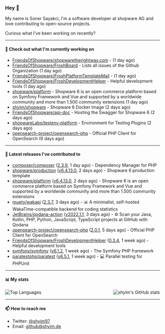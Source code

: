 ### Hey 👋

My name is Soner Sayakci, I'm a software developer at shopware AG and love contributing to open-source projects.

Curious what I've been working on recently?

---

#### 👷 Check out what I'm currently working on

- [FriendsOfShopware/shopwaretherightway.com](https://github.com/FriendsOfShopware/shopwaretherightway.com) -  (1 day ago)
- [FriendsOfShopware/FroshBoard](https://github.com/FriendsOfShopware/FroshBoard) - Lists all issues of the Github Organization (1 day ago)
- [FriendsOfShopware/FroshPlatformTemplateMail](https://github.com/FriendsOfShopware/FroshPlatformTemplateMail) -  (1 day ago)
- [FriendsOfShopware/FroshDevelopmentHelper](https://github.com/FriendsOfShopware/FroshDevelopmentHelper) - Helpful development tools (1 day ago)
- [shopware/platform](https://github.com/shopware/platform) - Shopware 6 is an open commerce platform based on Symfony Framework and Vue and supported by a worldwide community and more than 1.500 community extensions (1 day ago)
- [shyim/shopware](https://github.com/shyim/shopware) - Shopware 6 Docker Image (2 days ago)
- [FriendsOfShopware/api-doc](https://github.com/FriendsOfShopware/api-doc) - Hosting the Swagger for Shopware 6 (2 days ago)
- [shopwareLabs/testenv-platform](https://github.com/shopwareLabs/testenv-platform) - Environment for Testing Plugins (2 days ago)
- [opensearch-project/opensearch-php](https://github.com/opensearch-project/opensearch-php) - Official PHP Client for OpenSearch (6 days ago)

---

#### 🔭 Latest releases I've contributed to

- [composer/composer](https://github.com/composer/composer) ([2.3.9](https://github.com/composer/composer/releases/tag/2.3.9), 1 day ago) - Dependency Manager for PHP
- [shopware/production](https://github.com/shopware/production) ([v6.4.13.0](https://github.com/shopware/production/releases/tag/v6.4.13.0), 2 days ago) - Shopware 6 production template
- [shopware/platform](https://github.com/shopware/platform) ([v6.4.13.0](https://github.com/shopware/platform/releases/tag/v6.4.13.0), 2 days ago) - Shopware 6 is an open commerce platform based on Symfony Framework and Vue and supported by a worldwide community and more than 1.500 community extensions
- [muety/wakapi](https://github.com/muety/wakapi) ([2.3.7](https://github.com/muety/wakapi/releases/tag/2.3.7), 3 days ago) - 📊 A minimalist, self-hosted WakaTime-compatible backend for coding statistics
- [JetBrains/qodana-action](https://github.com/JetBrains/qodana-action) ([v2022.1.1](https://github.com/JetBrains/qodana-action/releases/tag/v2022.1.1), 3 days ago) - ⚙️ Scan your Java, Kotlin, PHP, Python, JavaScript, TypeScript projects at GitHub with Qodana
- [opensearch-project/opensearch-php](https://github.com/opensearch-project/opensearch-php) ([2.0.1](https://github.com/opensearch-project/opensearch-php/releases/tag/2.0.1), 5 days ago) - Official PHP Client for OpenSearch
- [FriendsOfShopware/FroshDevelopmentHelper](https://github.com/FriendsOfShopware/FroshDevelopmentHelper) ([0.3.4](https://github.com/FriendsOfShopware/FroshDevelopmentHelper/releases/tag/0.3.4), 1 week ago) - Helpful development tools
- [symfony/symfony](https://github.com/symfony/symfony) ([v6.1.2](https://github.com/symfony/symfony/releases/tag/v6.1.2), 1 week ago) - The Symfony PHP framework
- [paratestphp/paratest](https://github.com/paratestphp/paratest) ([v6.5.1](https://github.com/paratestphp/paratest/releases/tag/v6.5.1), 1 week ago) - :computer: Parallel testing for PHPUnit

---

#### 📊 My stats

<img align="right" alt="shyim's GitHub stats" src="https://github-readme-stats.vercel.app/api?username=shyim&count_private=1&show_icons=true&" />

![Top Languages](https://github-readme-stats.vercel.app/api/top-langs/?username=shyim)

---

#### 📫 How to reach me

- Twitter: [@shyim97](https://twitter.com/shyim97)
- Email: [github@shyim.de](mailto://github@shyim.de)
